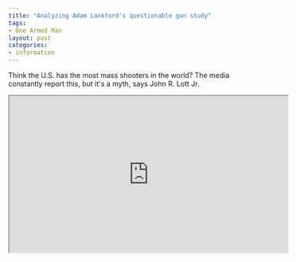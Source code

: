 ```yaml
---
title: "Analyzing Adam Lankford's questionable gun study"
tags:
- One Armed Man
layout: post
categories:
- information
---
```


Think the U.S. has the most mass shooters in the world? The media constantly report this, but it's a myth, says John R. Lott Jr.

<iframe width="560" height="315" src="https://www.youtube.com/embed/lXGgI2E5JUw" title="Media Hype Questionable Gun Control Study"></iframe>